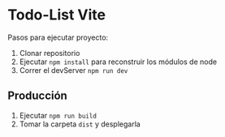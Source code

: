 # Todo-List Vite

Pasos para ejecutar proyecto:

1. Clonar repositorio
2. Ejecutar `npm install` para reconstruir los módulos de node
3. Correr el devServer `npm run dev`

## Producción

1. Ejecutar `npm run build`
2. Tomar la carpeta `dist` y desplegarla
